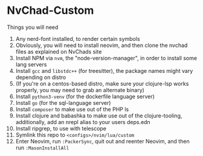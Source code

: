 # NvChad-Custom

Things you will need
  1. Any nerd-font installed, to render certain symbols
  2. Obviously, you will need to install neovim, and then clone the nvchad files as explained on NvChads site
  3. Install NPM via `nvm`, the "node-version-manager", in order to install some lang servers
  4. Install `gcc` and `libstdc++` (for treesitter), the package names might vary depending on distro
  5. (If you're on a centos-based distro, make sure your clojure-lsp works properly, you may need to grab an alternate binary)
  6. Install `python3-venv` (for the dockerfile language server)
  7. Install `go` (for the sql-language server)
  8. Install `composer` to make use out of the PHP ls
  9. Install clojure and babashka to make use out of the clojure-tooling, additionally, add an nrepl alias to your users deps.edn
  10. Install ripgrep, to use with telescope
  11. Symlink this repo to `<configs>/nvim/lua/custom`
  12. Enter Neovim, run `:PackerSync`, quit out and reenter Neovim, and then run `:MasonInstallAll`

